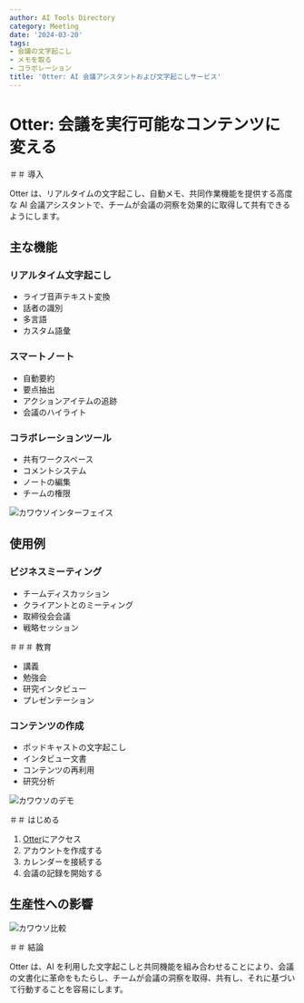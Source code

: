 ```yaml
---
author: AI Tools Directory
category: Meeting
date: '2024-03-20'
tags:
- 会議の文字起こし
- メモを取る
- コラボレーション
title: 'Otter: AI 会議アシスタントおよび文字起こしサービス'
---
```


# Otter: 会議を実行可能なコンテンツに変える

＃＃ 導入

Otter は、リアルタイムの文字起こし、自動メモ、共同作業機能を提供する高度な AI 会議アシスタントで、チームが会議の洞察を効果的に取得して共有できるようにします。

## 主な機能

### リアルタイム文字起こし
- ライブ音声テキスト変換
- 話者の識別
- 多言語
- カスタム語彙

### スマートノート
- 自動要約
- 要点抽出
- アクションアイテムの追跡
- 会議のハイライト

### コラボレーションツール
- 共有ワークスペース
- コメントシステム
- ノートの編集
- チームの権限

![カワウソインターフェイス](/imgs/otter/interface.jpg)

## 使用例

### ビジネスミーティング
- チームディスカッション
- クライアントとのミーティング
- 取締役会会議
- 戦略セッション

＃＃＃ 教育
- 講義
- 勉強会
- 研究インタビュー
- プレゼンテーション

### コンテンツの作成
- ポッドキャストの文字起こし
- インタビュー文書
- コンテンツの再利用
- 研究分析

![カワウソのデモ](/imgs/otter/demo.jpg)

＃＃ はじめる

1. [Otter](https://otter.ai)にアクセス
2. アカウントを作成する
3. カレンダーを接続する
4. 会議の記録を開始する

## 生産性への影響

![カワウソ比較](/imgs/otter/comparison.jpg)

＃＃ 結論

Otter は、AI を利用した文字起こしと共同機能を組み合わせることにより、会議の文書化に革命をもたらし、チームが会議の洞察を取得、共有し、それに基づいて行動することを容易にします。